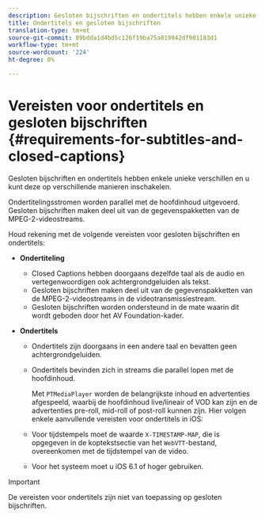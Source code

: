 ```yaml
---
description: Gesloten bijschriften en ondertitels hebben enkele unieke verschillen en u kunt deze op verschillende manieren inschakelen.
title: Ondertitels en gesloten bijschriften
translation-type: tm+mt
source-git-commit: 89bdda1d4bd5c126f19ba75a819942df901183d1
workflow-type: tm+mt
source-wordcount: '224'
ht-degree: 0%

---
```



# Vereisten voor ondertitels en gesloten bijschriften {#requirements-for-subtitles-and-closed-captions}

Gesloten bijschriften en ondertitels hebben enkele unieke verschillen en u kunt deze op verschillende manieren inschakelen.

Ondertitelingsstromen worden parallel met de hoofdinhoud uitgevoerd. Gesloten bijschriften maken deel uit van de gegevenspakketten van de MPEG-2-videostreams.

Houd rekening met de volgende vereisten voor gesloten bijschriften en ondertitels:

* **Ondertiteling**

   * Closed Captions hebben doorgaans dezelfde taal als de audio en vertegenwoordigen ook achtergrondgeluiden als tekst.
   * Gesloten bijschriften maken deel uit van de gegevenspakketten van de MPEG-2-videostreams in de videotransmissiestream.
   * Gesloten bijschriften worden ondersteund in de mate waarin dit wordt geboden door het AV Foundation-kader.

* **Ondertitels**

   * Ondertitels zijn doorgaans in een andere taal en bevatten geen achtergrondgeluiden.
   * Ondertitels bevinden zich in streams die parallel lopen met de hoofdinhoud.

      Met `PTMediaPlayer` worden de belangrijkste inhoud en advertenties afgespeeld, waarbij de hoofdinhoud live/lineair of VOD kan zijn en de advertenties pre-roll, mid-roll of post-roll kunnen zijn.
   Hier volgen enkele aanvullende vereisten voor ondertitels in iOS:

   * Voor tijdstempels moet de waarde `X-TIMESTAMP-MAP`, die is opgegeven in de koptekstsectie van het `WebVTT`-bestand, overeenkomen met de tijdstempel van de video.

   * Voor het systeem moet u iOS 6.1 of hoger gebruiken.


>[!IMPORTANT]
>
>De vereisten voor ondertitels zijn niet van toepassing op gesloten bijschriften.

